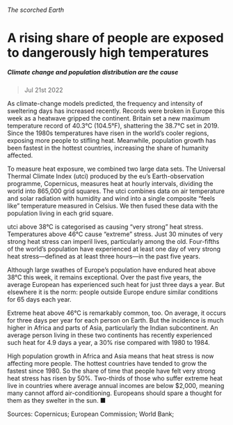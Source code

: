 ###### The scorched Earth
# A rising share of people are exposed to dangerously high temperatures 
##### Climate change and population distribution are the cause 
> Jul 21st 2022 


As climate-change models predicted, the frequency and intensity of sweltering days has increased recently. Records were broken in Europe this week as a heatwave gripped the continent. Britain set a new maximum temperature record of 40.3°C (104.5°F), shattering the 38.7°C set in 2019. Since the 1980s temperatures have risen in the world’s cooler regions, exposing more people to stifling heat. Meanwhile, population growth has been fastest in the hottest countries, increasing the share of humanity affected. 
To measure heat exposure, we combined two large data sets. The Universal Thermal Climate Index (utci) produced by the eu’s Earth-observation programme, Copernicus, measures heat at hourly intervals, dividing the world into 865,000 grid squares. The utci combines data on air temperature and solar radiation with humidity and wind into a single composite “feels like” temperature measured in Celsius. We then fused these data with the population living in each grid square. 


utci above 38°C is categorised as causing “very strong” heat stress. Temperatures above 46°C cause “extreme” stress. Just 30 minutes of very strong heat stress can imperil lives, particularly among the old. Four-fifths of the world’s population have experienced at least one day of very strong heat stress—defined as at least three hours—in the past five years. 
Although large swathes of Europe’s population have endured heat above 38°C this week, it remains exceptional. Over the past five years, the average European has experienced such heat for just three days a year. But elsewhere it is the norm: people outside Europe endure similar conditions for 65 days each year.


Extreme heat above 46°C is remarkably common, too. On average, it occurs for three days per year for each person on Earth. But the incidence is much higher in Africa and parts of Asia, particularly the Indian subcontinent. An average person living in these two continents has recently experienced such heat for 4.9 days a year, a 30% rise compared with 1980 to 1984. 
High population growth in Africa and Asia means that heat stress is now affecting more people. The hottest countries have tended to grow the fastest since 1980. So the share of time that people have felt very strong heat stress has risen by 50%. Two-thirds of those who suffer extreme heat live in countries where average annual incomes are below $2,000, meaning many cannot afford air-conditioning. Europeans should spare a thought for them as they swelter in the sun. ■

Sources: Copernicus; European Commission; World Bank; 
